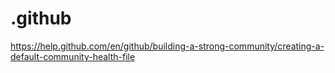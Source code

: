 # .github

https://help.github.com/en/github/building-a-strong-community/creating-a-default-community-health-file
